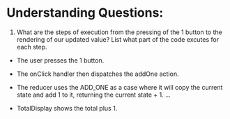 # Understanding Questions:
1. What are the steps of execution from the pressing of the 1 button to the rendering of our updated value? List what part of the code excutes for each step.
* The user presses the 1 button.
* The onClick handler then dispatches the addOne action.
* The reducer uses the ADD_ONE as a case where it will copy the current state and add 1 to it, returning the current state + 1.
...

* TotalDisplay shows the total plus 1.
